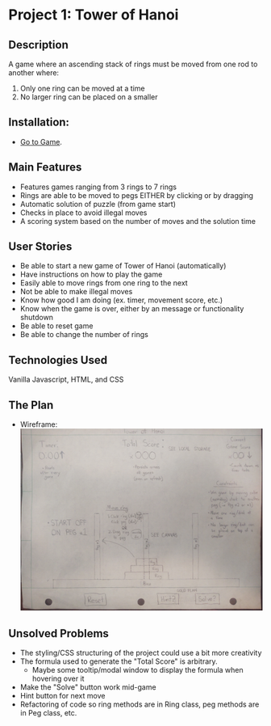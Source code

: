 # Project 1: Tower of Hanoi

## Description
A game where an ascending stack of rings must be moved from one rod to another where:

1. Only one ring can be moved at a time
2. No larger ring can be placed on a smaller

## Installation: 
- [Go to Game](https://xenodochial-poincare-598164.netlify.app/).


## Main Features
- Features games ranging from 3 rings to 7 rings
- Rings are able to be moved to pegs EITHER by clicking or by dragging 
- Automatic solution of puzzle (from game start)
- Checks in place to avoid illegal moves
- A scoring system based on the number of moves and the solution time

## User Stories
- Be able to start a new game of Tower of Hanoi (automatically)
- Have instructions on how to play the game
- Easily able to move rings from one ring to the next
- Not be able to make illegal moves
- Know how good I am doing (ex. timer, movement score, etc.)
- Know when the game is over, either by an message or functionality shutdown
- Be able to reset game
- Be able to change the number of rings

## Technologies Used
Vanilla Javascript, HTML, and CSS

## The Plan
- Wireframe:
![](images/wireframe.jpg)

## Unsolved Problems
- The styling/CSS structuring of the project could use a bit more creativity
- The formula used to generate the "Total Score" is arbitrary.
    - Maybe some tooltip/modal window to display the formula when hovering over it
- Make the "Solve" button work mid-game
- Hint button for next move
- Refactoring of code so ring methods are in Ring class, peg methods are in Peg class, etc.


